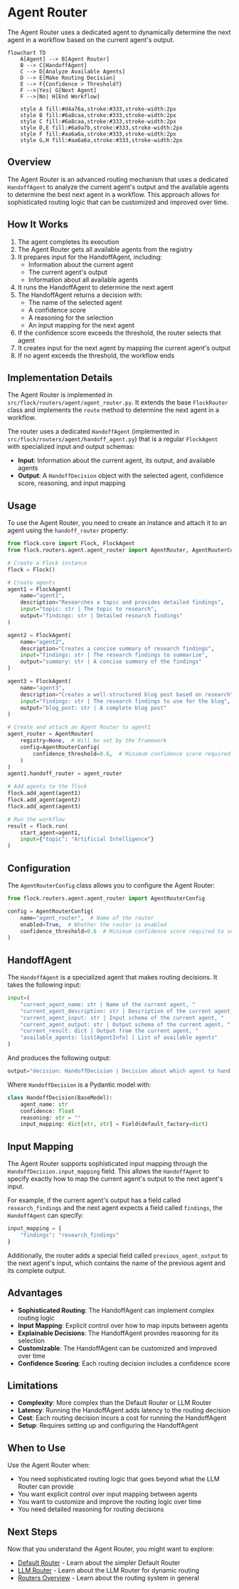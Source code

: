 # Agent Router

The Agent Router uses a dedicated agent to dynamically determine the next agent in a workflow based on the current agent's output.

```mermaid
flowchart TD
    A[Agent] --> B[Agent Router]
    B --> C[HandoffAgent]
    C --> D[Analyze Available Agents]
    D --> E[Make Routing Decision]
    E --> F{Confidence > Threshold?}
    F -->|Yes| G[Next Agent]
    F -->|No| H[End Workflow]
    
    style A fill:#d4a76a,stroke:#333,stroke-width:2px
    style B fill:#6a8caa,stroke:#333,stroke-width:2px
    style C fill:#6a8caa,stroke:#333,stroke-width:2px
    style D,E fill:#6a9a7b,stroke:#333,stroke-width:2px
    style F fill:#aa6a6a,stroke:#333,stroke-width:2px
    style G,H fill:#aa6a6a,stroke:#333,stroke-width:2px
```

## Overview

The Agent Router is an advanced routing mechanism that uses a dedicated `HandoffAgent` to analyze the current agent's output and the available agents to determine the best next agent in a workflow. This approach allows for sophisticated routing logic that can be customized and improved over time.

## How It Works

1. The agent completes its execution
2. The Agent Router gets all available agents from the registry
3. It prepares input for the HandoffAgent, including:
   - Information about the current agent
   - The current agent's output
   - Information about all available agents
4. It runs the HandoffAgent to determine the next agent
5. The HandoffAgent returns a decision with:
   - The name of the selected agent
   - A confidence score
   - A reasoning for the selection
   - An input mapping for the next agent
6. If the confidence score exceeds the threshold, the router selects that agent
7. It creates input for the next agent by mapping the current agent's output
8. If no agent exceeds the threshold, the workflow ends

## Implementation Details

The Agent Router is implemented in `src/flock/routers/agent/agent_router.py`. It extends the base `FlockRouter` class and implements the `route` method to determine the next agent in a workflow.

The router uses a dedicated `HandoffAgent` (implemented in `src/flock/routers/agent/handoff_agent.py`) that is a regular `FlockAgent` with specialized input and output schemas:

- **Input**: Information about the current agent, its output, and available agents
- **Output**: A `HandoffDecision` object with the selected agent, confidence score, reasoning, and input mapping

## Usage

To use the Agent Router, you need to create an instance and attach it to an agent using the `handoff_router` property:

```python
from flock.core import Flock, FlockAgent
from flock.routers.agent.agent_router import AgentRouter, AgentRouterConfig

# Create a Flock instance
flock = Flock()

# Create agents
agent1 = FlockAgent(
    name="agent1",
    description="Researches a topic and provides detailed findings",
    input="topic: str | The topic to research",
    output="findings: str | Detailed research findings"
)

agent2 = FlockAgent(
    name="agent2",
    description="Creates a concise summary of research findings",
    input="findings: str | The research findings to summarize",
    output="summary: str | A concise summary of the findings"
)

agent3 = FlockAgent(
    name="agent3",
    description="Creates a well-structured blog post based on research",
    input="findings: str | The research findings to use for the blog",
    output="blog_post: str | A complete blog post"
)

# Create and attach an Agent Router to agent1
agent_router = AgentRouter(
    registry=None,  # Will be set by the framework
    config=AgentRouterConfig(
        confidence_threshold=0.6,  # Minimum confidence score required to select an agent
    )
)
agent1.handoff_router = agent_router

# Add agents to the flock
flock.add_agent(agent1)
flock.add_agent(agent2)
flock.add_agent(agent3)

# Run the workflow
result = flock.run(
    start_agent=agent1,
    input={"topic": "Artificial Intelligence"}
)
```

## Configuration

The `AgentRouterConfig` class allows you to configure the Agent Router:

```python
from flock.routers.agent.agent_router import AgentRouterConfig

config = AgentRouterConfig(
    name="agent_router",  # Name of the router
    enabled=True,  # Whether the router is enabled
    confidence_threshold=0.6  # Minimum confidence score required to select an agent
)
```

## HandoffAgent

The `HandoffAgent` is a specialized agent that makes routing decisions. It takes the following input:

```python
input=(
    "current_agent_name: str | Name of the current agent, "
    "current_agent_description: str | Description of the current agent, "
    "current_agent_input: str | Input schema of the current agent, "
    "current_agent_output: str | Output schema of the current agent, "
    "current_result: dict | Output from the current agent, "
    "available_agents: list[AgentInfo] | List of available agents"
)
```

And produces the following output:

```python
output="decision: HandoffDecision | Decision about which agent to hand off to"
```

Where `HandoffDecision` is a Pydantic model with:

```python
class HandoffDecision(BaseModel):
    agent_name: str
    confidence: float
    reasoning: str = ""
    input_mapping: dict[str, str] = Field(default_factory=dict)
```

## Input Mapping

The Agent Router supports sophisticated input mapping through the `HandoffDecision.input_mapping` field. This allows the `HandoffAgent` to specify exactly how to map the current agent's output to the next agent's input.

For example, if the current agent's output has a field called `research_findings` and the next agent expects a field called `findings`, the `HandoffAgent` can specify:

```python
input_mapping = {
    "findings": "research_findings"
}
```

Additionally, the router adds a special field called `previous_agent_output` to the next agent's input, which contains the name of the previous agent and its complete output.

## Advantages

- **Sophisticated Routing**: The HandoffAgent can implement complex routing logic
- **Input Mapping**: Explicit control over how to map inputs between agents
- **Explainable Decisions**: The HandoffAgent provides reasoning for its selection
- **Customizable**: The HandoffAgent can be customized and improved over time
- **Confidence Scoring**: Each routing decision includes a confidence score

## Limitations

- **Complexity**: More complex than the Default Router or LLM Router
- **Latency**: Running the HandoffAgent adds latency to the routing decision
- **Cost**: Each routing decision incurs a cost for running the HandoffAgent
- **Setup**: Requires setting up and configuring the HandoffAgent

## When to Use

Use the Agent Router when:

- You need sophisticated routing logic that goes beyond what the LLM Router can provide
- You want explicit control over input mapping between agents
- You want to customize and improve the routing logic over time
- You need detailed reasoning for routing decisions

## Next Steps

Now that you understand the Agent Router, you might want to explore:

- [Default Router](default.md) - Learn about the simpler Default Router
- [LLM Router](llm.md) - Learn about the LLM Router for dynamic routing
- [Routers Overview](../routers.md) - Learn about the routing system in general
